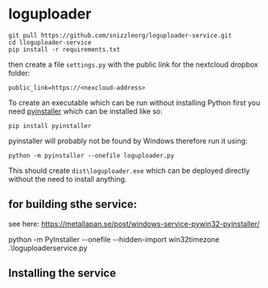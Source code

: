 # loguploader



```
git pull https://github.com/snizzleorg/loguploader-service.git
cd lloguploader-service
pip install -r requirements.txt
```
then create a file `settings.py` with the public link for the nextcloud dropbox folder:
```
public_link=https://<nexcloud-address>
```


To create an executable which can be run without installing Python first you need [pyinstaller](https://pyinstaller.readthedocs.io/en/stable/index.html) which can be installed like so:

```
pip install pyinstaller
```

pyinstaller will probably not be found by Windows therefore run it using: 

```
python -m pyinstaller --onefile loguploader.py
```
 
 This should create `dist\loguploader.exe` which can be deployed directly without the need to install anything.

## for building sthe service:

see here: https://metallapan.se/post/windows-service-pywin32-pyinstaller/

python -m PyInstaller --onefile --hidden-import win32timezone .\loguploaderservice.py

## Installing the service
